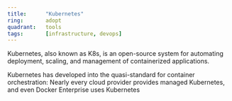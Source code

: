```yaml
---
title:      "Kubernetes"
ring:       adopt
quadrant:   tools
tags:       [infrastructure, devops]
---
```


Kubernetes, also known as K8s, is an open-source system for automating deployment, scaling, and management of containerized applications.

Kubernetes has developed into the quasi-standard for container orchestration: Nearly every cloud provider provides managed Kubernetes, and even Docker Enterprise uses Kubernetes